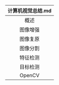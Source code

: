 | 计算机视觉总结.md |
| :---------------: |
|       概述        |
|     图像增强      |
|     图像复原      |
|     图像分割      |
|     特征检测      |
|     目标检测      |
|      OpenCV       |
